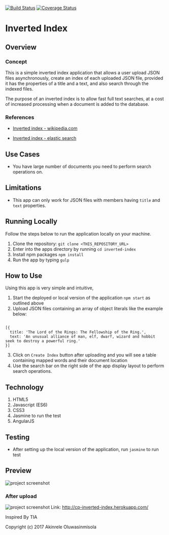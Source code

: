 
[![Build Status](https://travis-ci.org/andela-oakinrele/inverted-index.svg?branch=master)](https://travis-ci.org/andela-oakinrele/inverted-index)
[![Coverage Status](https://coveralls.io/repos/github/andela-oakinrele/inverted-index/badge.svg?branch=master)](https://coveralls.io/github/andela-oakinrele/inverted-index?branch=master)
# Inverted Index
## Overview
### Concept
This is a simple inverted index application that allows a user upload JSON files asynchronously, create an index of each uploaded JSON file, provided it has the properties of a title and a text, and also search through the indexed files.

The purpose of an inverted index is to allow fast full text searches, at a cost of increased processing when a document is added to the database.

### References
* [Inverted index - wikipedia.com](https://en.wikipedia.org/wiki/Inverted_index) 

* [Inverted index - elastic search](https://www.elastic.co/guide/en/elasticsearch/guide/current/inverted-index.html) 

## Use Cases
- You have large number of documents you need to perform search operations on.

## Limitations
- This app can only work for JSON files with members having `title` and `text` properties.


## Running Locally
Follow the steps below to run the application locally on your machine.
 1. Clone the repository: `git clone <THIS_REPOSITORY_URL>`
 2. Enter into the apps directory by running `cd inverted-index`
 3. Install npm packages `npm install`
 4. Run the app by typing `gulp`
 
## How to Use 
Using this app is very simple and intuitive,
  1. Start the deployed or local version of the application `npm start` as outlined above
  2. Upload JSON files containing an array of object literals like the example below:
  ```
 
  [{
    title: 'The Lord of the Rings: The Fellowship of the Ring.',
    text: 'An unusual alliance of man, elf, dwarf, wizard and hobbit seek to destroy a powerful ring.'
  }]
  ```
  3. Click on `Create Index` button after uploading and you will see a table containing mapped words and their document location
  4. Use the search bar on the right side of the app display layout to perform search operations. 


## Technology 
  1. HTML5
  2. Javascript (ES6)
  3. CSS3
  4. Jasmine to run the test
  5. AngularJS


## Testing 
- After setting up the local version of the application, run `jasmine` to run test

## Preview
![project screenshot](https://cp-inverted-index.herokuapp.com/assets/img/ss1.png "Inverted Index Preview")

### After upload
![project screenshot](https://cp-inverted-index.herokuapp.com/assets/img/ss2.png "Inverted Index Preview")
Link: http://cp-inverted-index.herokuapp.com/

Inspired By
TIA

Copyright (c) 2017 Akinrele Oluwasinmisola
